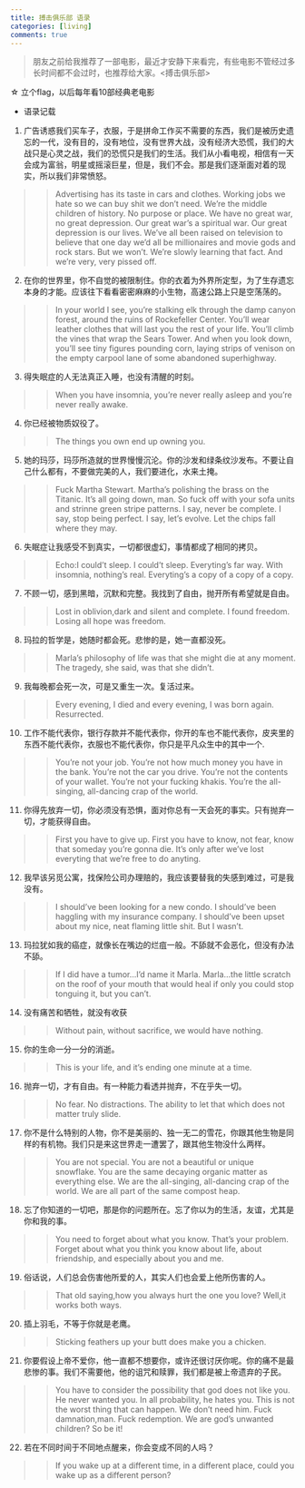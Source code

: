 ```yaml
---
title: 搏击俱乐部 语录
categories: [living]
comments: true
---
```


> 朋友之前给我推荐了一部电影，最近才安静下来看完，有些电影不管经过多长时间都不会过时，也推荐给大家。<搏击俱乐部>

☆ 立个flag，以后每年看10部经典老电影

* 语录记载

1. 广告诱惑我们买车子，衣服，于是拼命工作买不需要的东西，我们是被历史遗忘的一代，没有目的，没有地位，没有世界大战，没有经济大恐慌，我们的大战只是心灵之战，我们的恐慌只是我们的生活。我们从小看电视，相信有一天会成为富翁，明星或摇滚巨星，但是，我们不会。那是我们逐渐面对着的现实，所以我们非常愤怒。
>> Advertising has its taste in cars and clothes. Working jobs we hate so we can buy shit we don’t need. We’re the middle children of history. No purpose or place. We have no great war, no great depression. Our great war’s a spiritual war. Our great depression is our lives. We’ve all been raised on television to believe that one day we’d all be millionaires and movie gods and rock stars. But we won’t. We’re slowly learning that fact. And we’re very, very pissed off.

2. 在你的世界里，你不自觉的被限制住。你的衣着为外界所定型，为了生存遗忘本身的才能。应该往下看看密密麻麻的小生物，高速公路上只是空荡荡的。
>> In your world I see, you’re stalking elk through the damp canyon forest, around the ruins of Rockefeller Center. You’ll wear leather clothes that will last you the rest of your life. You’ll climb the vines that wrap the Sears Tower. And when you look down, you’ll see tiny figures pounding corn, laying strips of venison on the empty carpool lane of some abandoned superhighway.

3. 得失眠症的人无法真正入睡，也没有清醒的时刻。
>> When you have insomnia, you’re never really asleep and you’re never really awake.

4. 你已经被物质奴役了。
>> The things you own end up owning you.

 

5. 她的玛莎，玛莎所造就的世界慢慢沉沦。你的沙发和绿条纹沙发布。不要让自己什么都有，不要做完美的人，我们要进化，水来土掩。
>> Fuck Martha Stewart. Martha’s polishing the brass on the Titanic. It’s all going down, man. So fuck off with your sofa units and strinne green stripe patterns. I say, never be complete. I say, stop being perfect. I say, let’s evolve. Let the chips fall where they may.

 

6. 失眠症让我感受不到真实，一切都很虚幻，事情都成了相同的拷贝。
>> Echo:I could’t sleep. I could’t sleep. Everyting’s far way. With insomnia, nothing’s real. Everyting’s a copy of a copy of a copy.

 

7. 不顾一切，感到黑暗，沉默和完整。我找到了自由，抛开所有希望就是自由。 
>> Lost in oblivion,dark and silent and complete. I found freedom. Losing all hope was freedom.

 

8. 玛拉的哲学是，她随时都会死。悲惨的是，她一直都没死。  
>> Marla’s philosophy of life was that she might die at any moment. The tragedy, she said, was that she didn’t.

9. 我每晚都会死一次，可是又重生一次。复活过来。
>> Every evening, I died and every evening, I was born again. Resurrected.

10. 工作不能代表你，银行存款并不能代表你，你开的车也不能代表你，皮夹里的东西不能代表你，衣服也不能代表你，你只是平凡众生中的其中一个.
>> You’re not your job. You’re not how much money you have in the bank. You’re not the car you drive. You’re not the contents of your wallet. You’re not your fucking khakis. You’re the all-singing, all-dancing crap of the world.

 

11. 你得先放弃一切，你必须没有恐惧，面对你总有一天会死的事实。只有抛弃一切，才能获得自由。  
>> First you have to give up. First you have to know, not fear, know that someday you’re gonna die. It’s only after we’ve lost everyting that we’re free to do anyting.

 

12. 我早该另觅公寓，找保险公司办理赔的，我应该要替我的失感到难过，可是我没有。
>> I should’ve been looking for a new condo. I should’ve been haggling with my insurance company. I should’ve been upset about my nice, neat flaming little shit. But I wasn’t.

13. 玛拉犹如我的癌症，就像长在嘴边的烂疽一般。不舔就不会恶化，但没有办法不舔。
>> If I did have a tumor…I’d name it Marla. Marla…the little scratch on the roof of your mouth that would heal if only you could stop tonguing it, but you can’t.

14. 没有痛苦和牺牲，就没有收获
>> Without pain, without sacrifice, we would have nothing.

15. 你的生命一分一分的消逝。
>> This is your life, and it’s ending one minute at a time.

 

16. 抛弃一切，才有自由。有一种能力看透并抛弃，不在乎失一切。  
>> No fear. No distractions. The ability to let that which does not matter truly slide.

 

17. 你不是什么特别的人物，你不是美丽的、独一无二的雪花，你跟其他生物是同样的有机物。我们只是来这世界走一遭罢了，跟其他生物没什么两样。 
>> You are not special. You are not a beautiful or unique snowflake. You are the same decaying organic matter as everything else. We are the all-singing, all-dancing crap of the world. We are all part of the same compost heap.

 
18.  忘了你知道的一切吧，那是你的问题所在。忘了你以为的生活，友谊，尤其是你和我的事。
>> You need to forget about what you know. That’s your problem. Forget about what you think you know about life, about friendship, and especially about you and me.

 

19.  俗话说，人们总会伤害他所爱的人，其实人们也会爱上他所伤害的人。
>> That old saying,how you always hurt the one you love? Well,it works both ways.
 

20. 插上羽毛，不等于你就是老鹰。 
>> Sticking feathers up your butt does make you a chicken.
 

21. 你要假设上帝不爱你，他一直都不想要你，或许还很讨厌你呢。你的痛不是最悲惨的事。我们不需要他，他的诅咒和赎罪，我们都是被上帝遗弃的子民。  
>>  You have to consider the possibility that god does not like you. He never wanted you. In all probability, he hates you. This is not the worst thing that can happen. We don’t need him. Fuck damnation,man. Fuck redemption. We are god’s unwanted children? So be it!

22. 若在不同时间于不同地点醒来，你会变成不同的人吗？
>> If you wake up at a different time, in a different place, could you wake up as a different person?